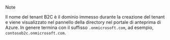 > [!NOTE]
> Il nome del tenant B2C è il dominio immesso durante la creazione del tenant e viene visualizzato nel pannello della directory nel portale di anteprima di Azure.  In genere termina con il suffisso `.onmicrosoft.com`, ad esempio, `contosob2c.onmicrosoft.com`.
> 
> 



<!--HONumber=Dec16_HO4-->


